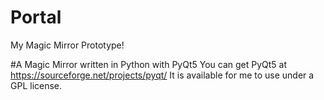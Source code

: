 # Portal
My Magic Mirror Prototype!

#A Magic Mirror written in Python with PyQt5
You can get PyQt5 at https://sourceforge.net/projects/pyqt/
It is available for me to use under a GPL license.
